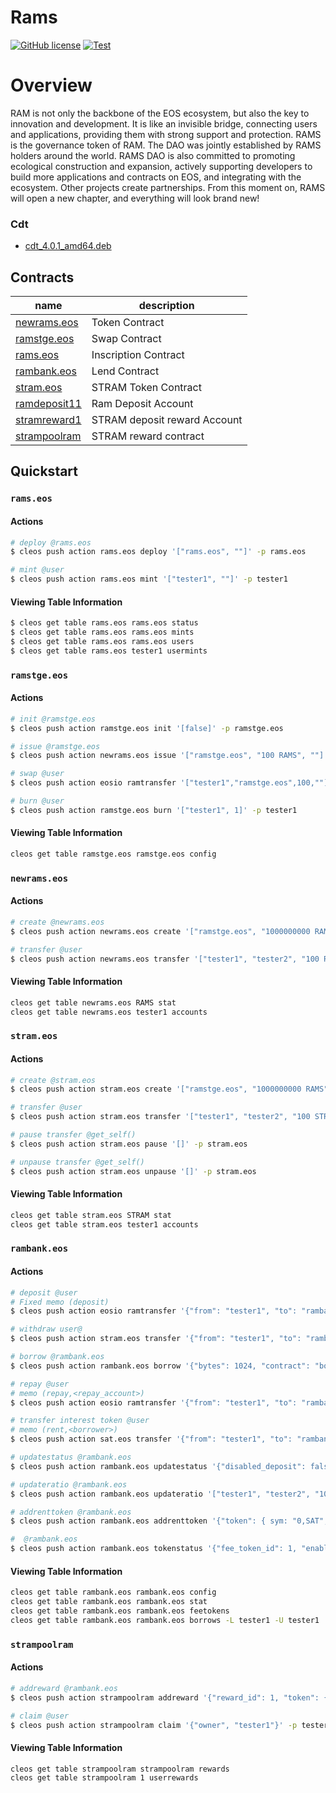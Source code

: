 # Rams

[![GitHub license](https://img.shields.io/badge/license-MIT-blue.svg)](https://github.com/RAMSEOS/rams-contracts/blob/main/LICENSE)
[![Test](https://github.com/RAMSEOS/rams-contracts/actions/workflows/test.yml/badge.svg)](https://github.com/RAMSEOS/rams-contracts/actions/workflows/test.yml)

# Overview

RAM is not only the backbone of the EOS ecosystem, but also the key to innovation and development. It is like an invisible bridge, connecting users and applications, providing them with strong support and protection. RAMS is the governance token of RAM. The DAO was jointly established by RAMS holders around the world. RAMS DAO is also committed to promoting ecological construction and expansion, actively supporting developers to build more applications and contracts on EOS, and integrating with the ecosystem. Other projects create partnerships. From this moment on, RAMS will open a new chapter, and everything will look brand new!

### Cdt

-   <a href="https://github.com/AntelopeIO/cdt/releases/download/v4.0.1/cdt_4.0.1_amd64.deb"> cdt_4.0.1_amd64.deb</a>

## Contracts

| name                                                  | description                  |
| ----------------------------------------------------- | ---------------------------- |
| [newrams.eos](https://bloks.io/account/newrams.eos)   | Token Contract               |
| [ramstge.eos](https://bloks.io/account/ramstge.eos)   | Swap Contract                |
| [rams.eos](https://bloks.io/account/rams.eos)         | Inscription Contract         |
| [rambank.eos](https://bloks.io/account/rambank.eos)   | Lend Contract                |
| [stram.eos](https://bloks.io/account/stram.eos)       | STRAM Token Contract         |
| [ramdeposit11](https://bloks.io/account/ramdeposit11) | Ram Deposit Account          |
| [stramreward1](https://bloks.io/account/stramreward1) | STRAM deposit reward Account |
| [strampoolram](https://bloks.io/account/strampoolram) | STRAM reward contract        |

## Quickstart

### `rams.eos`

#### Actions

```bash
# deploy @rams.eos
$ cleos push action rams.eos deploy '["rams.eos", ""]' -p rams.eos

# mint @user
$ cleos push action rams.eos mint '["tester1", ""]' -p tester1
```

#### Viewing Table Information

```bash
$ cleos get table rams.eos rams.eos status
$ cleos get table rams.eos rams.eos mints
$ cleos get table rams.eos rams.eos users
$ cleos get table rams.eos tester1 usermints
```

### `ramstge.eos`

#### Actions

```bash
# init @ramstge.eos
$ cleos push action ramstge.eos init '[false]' -p ramstge.eos

# issue @ramstge.eos
$ cleos push action newrams.eos issue '["ramstge.eos", "100 RAMS", ""]' -p ramstge.eos

# swap @user
$ cleos push action eosio ramtransfer '["tester1","ramstge.eos",100,""]' -p tester1

# burn @user
$ cleos push action ramstge.eos burn '["tester1", 1]' -p tester1
```

#### Viewing Table Information

```bash
cleos get table ramstge.eos ramstge.eos config
```

### `newrams.eos`

#### Actions

```bash
# create @newrams.eos
$ cleos push action newrams.eos create '["ramstge.eos", "1000000000 RAMS"]' -p newrams.eos

# transfer @user
$ cleos push action newrams.eos transfer '["tester1", "tester2", "100 RAMS", ""]' -p tester1
```

#### Viewing Table Information

```bash
cleos get table newrams.eos RAMS stat
cleos get table newrams.eos tester1 accounts
```

### `stram.eos`

#### Actions

```bash
# create @stram.eos
$ cleos push action stram.eos create '["ramstge.eos", "1000000000 RAMS"]' -p stram.eos

# transfer @user
$ cleos push action stram.eos transfer '["tester1", "tester2", "100 STRAM", ""]' -p tester1

# pause transfer @get_self()
$ cleos push action stram.eos pause '[]' -p stram.eos

# unpause transfer @get_self()
$ cleos push action stram.eos unpause '[]' -p stram.eos
```

#### Viewing Table Information

```bash
cleos get table stram.eos STRAM stat
cleos get table stram.eos tester1 accounts
```

### `rambank.eos`

#### Actions

```bash
# deposit @user
# Fixed memo (deposit)
$ cleos push action eosio ramtransfer '{"from": "tester1", "to": "rambank.eos", "bytes": "1024", "memo": "deposit"}' -p tester1

# withdraw user@
$ cleos push action stram.eos transfer '{"from": "tester1", "to": "rambank.eos", "quantity": "1024 STRAM", "memo": ""}' -p tester1

# borrow @rambank.eos
$ cleos push action rambank.eos borrow '{"bytes": 1024, "contract": "borrower1"}' -p rambank.eos

# repay @user
# memo (repay,<repay_account>)
$ cleos push action eosio ramtransfer '{"from": "tester1", "to": "rambank.eos", "bytes": "1024", "memo": "repay,tester1"}' -p tester1

# transfer interest token @user
# memo (rent,<borrower>)
$ cleos push action sat.eos transfer '{"from": "tester1", "to": "rambank.eos", "bytes": "1024", "memo": "rent,tester1"}' -p tester1

# updatestatus @rambank.eos
$ cleos push action rambank.eos updatestatus '{"disabled_deposit": false, "disabled_withdraw": false }' -p rambank.eos

# updateratio @rambank.eos
$ cleos push action rambank.eos updateratio '["tester1", "tester2", "100 RAMS", ""]' -p rambank.eos

# addrenttoken @rambank.eos
$ cleos push action rambank.eos addrenttoken '{"token": { sym: "0,SAT", contract: "sat.eso"}}' -p rambank.eos

#  @rambank.eos
$ cleos push action rambank.eos tokenstatus '{"fee_token_id": 1, "enabled": true}' -p rambank.eos
```

#### Viewing Table Information

```bash
cleos get table rambank.eos rambank.eos config
cleos get table rambank.eos rambank.eos stat
cleos get table rambank.eos rambank.eos feetokens
cleos get table rambank.eos rambank.eos borrows -L tester1 -U tester1
```

### `strampoolram`

#### Actions

```bash
# addreward @rambank.eos
$ cleos push action strampoolram addreward '{"reward_id": 1, "token": { sym: "0,SAT", contract: "sat.eso"}}' -p rambank.eos

# claim @user
$ cleos push action strampoolram claim '{"owner", "tester1"}' -p tester1
```

#### Viewing Table Information

```bash
cleos get table strampoolram strampoolram rewards
cleos get table strampoolram 1 userrewards
```
